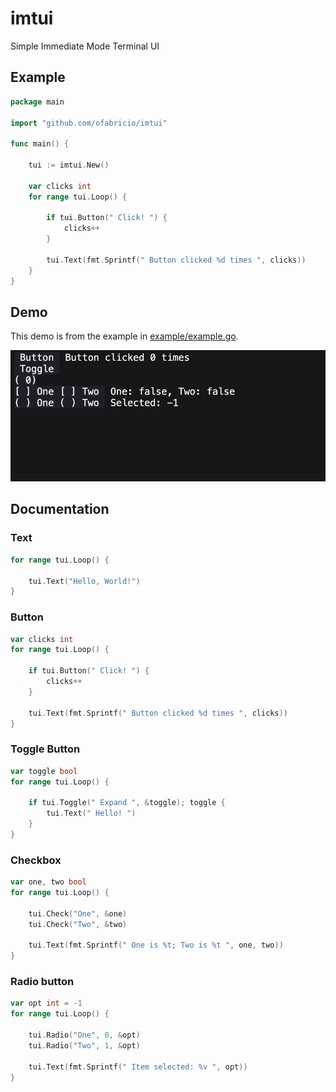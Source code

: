 # imtui

Simple Immediate Mode Terminal UI

## Example

```go
package main

import "github.com/ofabricio/imtui"

func main() {

    tui := imtui.New()

    var clicks int
    for range tui.Loop() {

        if tui.Button(" Click! ") {
            clicks++
        }

        tui.Text(fmt.Sprintf(" Button clicked %d times ", clicks))
    }
}
```

## Demo

This demo is from the example in [example/example.go](example/demo.go).

<p align="center">
  <img src="/.github/demo.gif" />
</p>

## Documentation

### Text

```go
for range tui.Loop() {

    tui.Text("Hello, World!")
}
```

### Button

```go
var clicks int
for range tui.Loop() {

    if tui.Button(" Click! ") {
        clicks++
    }

    tui.Text(fmt.Sprintf(" Button clicked %d times ", clicks))
}
```

### Toggle Button

```go
var toggle bool
for range tui.Loop() {

    if tui.Toggle(" Expand ", &toggle); toggle {
        tui.Text(" Hello! ")
    }
}
```

### Checkbox

```go
var one, two bool
for range tui.Loop() {

    tui.Check("One", &one)
    tui.Check("Two", &two)

    tui.Text(fmt.Sprintf(" One is %t; Two is %t ", one, two))
}
```

### Radio button

```go
var opt int = -1
for range tui.Loop() {

    tui.Radio("One", 0, &opt)
    tui.Radio("Two", 1, &opt)

    tui.Text(fmt.Sprintf(" Item selected: %v ", opt))
}
```
